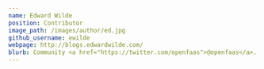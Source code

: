 ```yaml
---
name: Edward Wilde
position: Contributor
image_path: /images/author/ed.jpg
github_username: ewilde
webpage: http://blogs.edwardwilde.com/
blurb: Community <a href="https://twitter.com/openfaas">@openfaas</a>.
---
```

